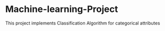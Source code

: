 # Machine-learning-Project
This project implements Classification Algorithm for categorical attributes
